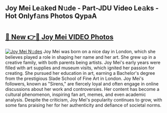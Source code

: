 ## Joy Mei Le𝚊ked N𝚞de - Part-JDU Video Le𝚊ks - Hot Onlyf𝚊ns Photos QypaA

# <h2><a href="http://ab50840.deff.icu/?id=Joy+Mei">🔗 New 👉🔴 Joy Mei VIDEO Photos</a></h2>

[![Joy Mei N𝚞des](https://i.imgur.com/rIISA9y.gif)](http://ab50840.deff.icu/?id=Joy+Mei)
Joy Mei was born on a nice day in London, which she believes played a role in shaping her name and her art. She grew up in a creative family, with both parents being artists. Joy Mei's early years were filled with art supplies and museum visits, which ignited her passion for creating. She pursued her education in art, earning a Bachelor's degree from the prestigious Slade School of Fine Art in London. Joy Mei's followers, known as "Sirens," are fiercely loyal and often engage in online discussions about her work and controversies. Her content has become a cultural phenomenon, inspiring fan art, memes, and even academic analysis. Despite the criticism, Joy Mei's popularity continues to grow, with some fans praising her for her authenticity and defiance of societal norms.
